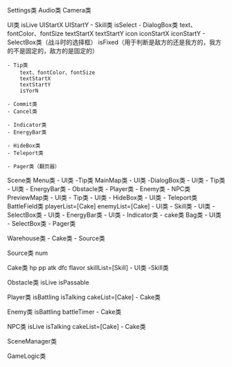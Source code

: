 Settings类
Audio类
Camera类

UI类
    isLive
    UIStartX
    UIStartY
    - Skill类
        isSelect
    - DialogBox类
        text、fontColor、fontSize
        textStartX
        textStartY
        icon
        iconStartX
        iconStartY
    - SelectBox类（战斗时的选择框）
        isFixed（用于判断是敌方的还是我方的，我方的不是固定的，敌方的是固定的）

    - Tip类
        text、fontColor、fontSize
        textStartX
        textStartY
        isYorN

    - Commit类
    - Cancel类
    
    - Indicator类
    - EnergyBar类

    - HideBox类
    - Teleport类

    - Pager类（翻页器）

Scene类
    Menu类
        - UI类 -Tip类
    MainMap类
        - UI类 -DialogBox类
        - UI类 - Tip类
        - UI类 - EnergyBar类
        - Obstacle类
        - Player类
        - Enemy类
        - NPC类
    PreviewMap类
        - UI类 - Tip类
        - UI类 - HideBox类
        - UI类 - Teleport类
    BattleField类
        playerList=[Cake]
        enemyList=[Cake]
        - UI类 - Skill类
        - UI类 - SelectBox类
        - UI类 - EnergyBar类
        - UI类 - Indicator类
        - cake类
    Bag类
        - UI类 - SelectBox类
        - Pager类

Warehouse类
    - Cake类
    - Source类

Source类
    num

Cake类
    hp
    pp
    atk
    dfc
    flavor
    skillList=[Skill]
    - UI类 -Skill类

Obstacle类
    isLive
    isPassable

Player类
    isBattling
    isTalking
    cakeList=[Cake]
    - Cake类

Enemy类
    isBattling
    battleTimer
    - Cake类

NPC类
    isLive
    isTalking
    cakeList=[Cake]
    - Cake类

SceneManager类

GameLogic类
